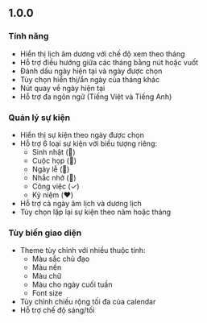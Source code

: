 ## 1.0.0

### Tính năng
- Hiển thị lịch âm dương với chế độ xem theo tháng
- Hỗ trợ điều hướng giữa các tháng bằng nút hoặc vuốt
- Đánh dấu ngày hiện tại và ngày được chọn
- Tùy chọn hiển thị/ẩn ngày của tháng khác
- Nút quay về ngày hiện tại
- Hỗ trợ đa ngôn ngữ (Tiếng Việt và Tiếng Anh)

### Quản lý sự kiện
- Hiển thị sự kiện theo ngày được chọn
- Hỗ trợ 6 loại sự kiện với biểu tượng riêng:
  - Sinh nhật (🎂)
  - Cuộc họp (👥)
  - Ngày lễ (🎉)
  - Nhắc nhở (🔔)
  - Công việc (✓)
  - Kỷ niệm (❤️)
- Hỗ trợ cả ngày âm lịch và dương lịch
- Tùy chọn lặp lại sự kiện theo năm hoặc tháng

### Tùy biến giao diện
- Theme tùy chỉnh với nhiều thuộc tính:
  - Màu sắc chủ đạo
  - Màu nền
  - Màu chữ
  - Màu cho ngày cuối tuần
  - Font size
- Tùy chỉnh chiều rộng tối đa của calendar
- Hỗ trợ chế độ sáng/tối

